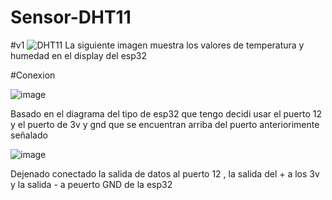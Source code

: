 # Sensor-DHT11

#v1
![DHT11](https://user-images.githubusercontent.com/80295696/134989698-b70b18a1-55c3-409b-a289-0a7de363896d.jpeg)
La siguiente imagen muestra los valores de temperatura y humedad en el display del esp32

#Conexion

![image](https://user-images.githubusercontent.com/80295696/134990471-6bf72053-2405-45cf-b343-6cdfff555e3d.png)

Basado en el diagrama del tipo de esp32 que tengo decidi usar el puerto 12 y el puerto de 3v y gnd que se encuentran arriba del puerto anteriorimente señalado


![image](https://user-images.githubusercontent.com/80295696/134990608-848fa0a7-bdb8-442c-a6ec-a14c5ac13bc2.png)

Dejenado conectado la salida de datos al puerto 12 , la salida del + a los 3v y la salida - a peuerto GND de la esp32
